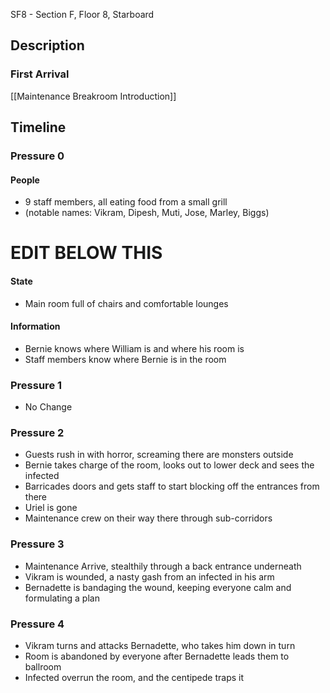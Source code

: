 SF8 - Section F, Floor 8, Starboard

## Description
### First Arrival
[[Maintenance Breakroom Introduction]]

## Timeline
### Pressure 0
#### People
- 9 staff members, all eating food from a small grill
- (notable names: Vikram, Dipesh, Muti, Jose, Marley, Biggs)

# EDIT BELOW THIS
#### State
- Main room full of chairs and comfortable lounges
#### Information
- Bernie knows where William is and where his room is
- Staff members know where Bernie is in the room
### Pressure 1
- No Change
### Pressure 2
- Guests rush in with horror, screaming there are monsters outside
- Bernie takes charge of the room, looks out to lower deck and sees the infected
- Barricades doors and gets staff to start blocking off the entrances from there
- Uriel is gone
- Maintenance crew on their way there through sub-corridors
### Pressure 3
- Maintenance Arrive, stealthily through a back entrance underneath
- Vikram is wounded, a nasty gash from an infected in his arm
- Bernadette is bandaging the wound, keeping everyone calm and formulating a plan
### Pressure 4
- Vikram turns and attacks Bernadette, who takes him down in turn
- Room is abandoned by everyone after Bernadette leads them to ballroom
- Infected overrun the room, and the centipede traps it

